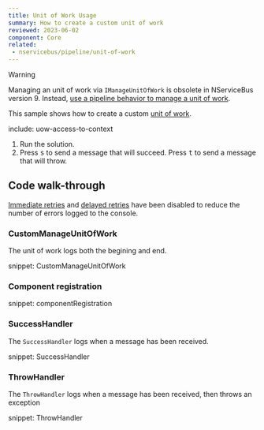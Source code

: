 ```yaml
---
title: Unit of Work Usage
summary: How to create a custom unit of work
reviewed: 2023-06-02
component: Core
related:
 - nservicebus/pipeline/unit-of-work
---
```


> [!WARNING]
> Managing an unit of work via `IManageUnitOfWork` is obsolete in NServiceBus version 9. Instead, [use a pipeline behavior to manage a unit of work](/samples/pipeline/unit-of-work/sample.md).


This sample shows how to create a custom [unit of work](/nservicebus/pipeline/unit-of-work.md).

include: uow-access-to-context

 1. Run the solution.
 1. Press <kbd>s</kbd> to send a message that will succeed. Press <kbd>t</kbd> to send a message that will throw.


## Code walk-through

[Immediate retries](/nservicebus/recoverability/configure-immediate-retries.md) and [delayed retries](/nservicebus/recoverability/configure-delayed-retries.md) have been disabled to reduce the number of errors logged to the console.


### CustomManageUnitOfWork

The unit of work logs both the begining and end.


snippet: CustomManageUnitOfWork

### Component registration

snippet: componentRegistration


### SuccessHandler

The `SuccessHandler` logs when a message has been received.

snippet: SuccessHandler


### ThrowHandler

The `ThrowHandler` logs when a message has been received, then throws an exception

snippet: ThrowHandler
